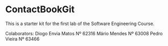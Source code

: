 # ContactBookGit
This is a starter kit for the first lab of the Software Engineering Course.

Colaborators:
Diogo Envia Matos Nº 62316
Mário Mendes Nº 63008
Pedro Vieira Nº 63466
